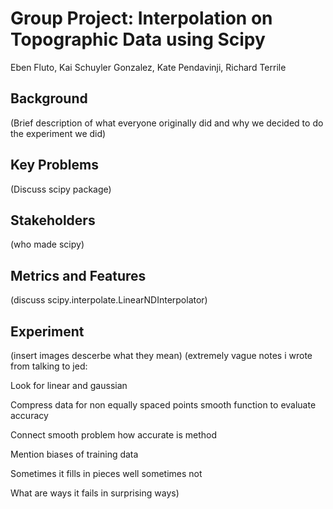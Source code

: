 # Group Project: Interpolation on Topographic Data using Scipy
Eben Fluto, Kai Schuyler Gonzalez, Kate Pendavinji, Richard Terrile
## Background
(Brief description of what everyone originally did and why we decided to do the experiment we did) 

## Key Problems
(Discuss scipy package)

## Stakeholders
(who made scipy)

## Metrics and Features
(discuss scipy.interpolate.LinearNDInterpolator)

## Experiment
(insert images descerbe what they mean)
(extremely vague notes i wrote from talking to jed:

Look for linear and gaussian 

Compress data for non equally spaced points smooth function to evaluate accuracy

Connect smooth problem how accurate is method

Mention biases of training data

Sometimes it fills in pieces well sometimes not

What are ways it fails in surprising ways)
